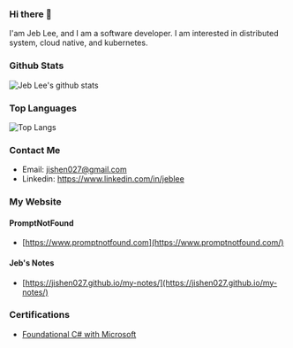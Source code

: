 ### Hi there 👋

I'am Jeb Lee, and I am a software developer. I am interested in distributed system, cloud native, and kubernetes.

<!-- github stats: -->

### Github Stats

![Jeb Lee's github stats](https://github-readme-stats.vercel.app/api?username=jishen027&show_icons=true&theme=radical)

### Top Languages

![Top Langs](https://github-readme-stats.vercel.app/api/top-langs/?username=jishen027&layout=compact&theme=radical)

### Contact Me

- Email: jishen027@gmail.com
- Linkedin: https://www.linkedin.com/in/jeblee

### My Website

#### PromptNotFound

- [https://www.promptnotfound.com](https://www.promptnotfound.com/)

#### Jeb's Notes

- [https://jishen027.github.io/my-notes/](https://jishen027.github.io/my-notes/)

### Certifications

- [Foundational C# with Microsoft](https://www.freecodecamp.org/certification/JebLee/foundational-c-sharp-with-microsoft)
<!--
**jishen027/jishen027** is a ✨ _special_ ✨ repository because its `README.md` (this file) appears on your GitHub profile.

Here are some ideas to get you started:

- 🔭 I’m currently working on ...
- 🌱 I’m currently learning ...
- 👯 I’m looking to collaborate on ...
- 🤔 I’m looking for help with ...
- 💬 Ask me about ...
- 📫 How to reach me: ...
- 😄 Pronouns: ...
- ⚡ Fun fact: ...
  -->
